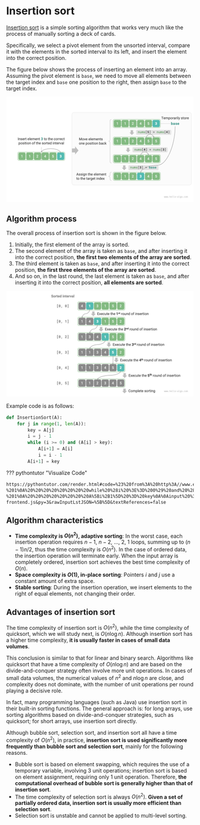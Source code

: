 # Insertion sort

<u>Insertion sort</u> is a simple sorting algorithm that works very much like the process of manually sorting a deck of cards.

Specifically, we select a pivot element from the unsorted interval, compare it with the elements in the sorted interval to its left, and insert the element into the correct position.

The figure below shows the process of inserting an element into an array. Assuming the pivot element is `base`, we need to move all elements between the target index and `base` one position to the right, then assign `base` to the target index.

![Single insertion operation](insertion_sort.assets/insertion_operation.png)


## Algorithm process

The overall process of insertion sort is shown in the figure below.

1. Initially, the first element of the array is sorted.
2. The second element of the array is taken as `base`, and after inserting it into the correct position, **the first two elements of the array are sorted**.
3. The third element is taken as `base`, and after inserting it into the correct position, **the first three elements of the array are sorted**.
4. And so on, in the last round, the last element is taken as `base`, and after inserting it into the correct position, **all elements are sorted**.

![Insertion sort process](insertion_sort.assets/insertion_sort_overview.png)

Example code is as follows:

```python
def InsertionSort(A):
    for j in range(1, len(A)):
        key = A[j]
        i = j - 1
        while (i >= 0) and (A[i] > key):
            A[i+1] = A[i]
            i = i - 1
        A[i+1] = key
```

??? pythontutor "Visualize Code"

	https://pythontutor.com/render.html#code=%23%20from%3A%20http%3A//www.ece.uci.edu/~chou/py02/python.html%0Adef%20InsertionSort%28A%29%3A%0A%20%20%20%20for%20j%20in%20range%281,%20len%28A%29%29%3A%0A%20%20%20%20%20%20%20%20key%20%3D%20A%5Bj%5D%0A%20%20%20%20%20%20%20%20i%20%3D%20j%20-%201%0A%20%20%20%20%20%20%20%20while%20%28i%20%3E%3D%200%29%20and%20%28A%5Bi%5D%20%3E%20key%29%3A%0A%20%20%20%20%20%20%20%20%20%20%20%20A%5Bi%2B1%5D%20%3D%20A%5Bi%5D%0A%20%20%20%20%20%20%20%20%20%20%20%20i%20%3D%20i%20-%201%0A%20%20%20%20%20%20%20%20A%5Bi%2B1%5D%20%3D%20key%0A%0Ainput%20%3D%20%5B8,%203,%209,%2015,%2029,%207,%2010%5D%0AInsertionSort%28input%29%0Aprint%28input%29&cumulative=false&curInstr=0&heapPrimitives=nevernest&mode=display&origin=opt-frontend.js&py=3&rawInputLstJSON=%5B%5D&textReferences=false

## Algorithm characteristics

- **Time complexity is $O(n^2)$, adaptive sorting**: In the worst case, each insertion operation requires $n - 1$, $n-2$, ..., $2$, $1$ loops, summing up to $(n - 1) n / 2$, thus the time complexity is $O(n^2)$. In the case of ordered data, the insertion operation will terminate early. When the input array is completely ordered, insertion sort achieves the best time complexity of $O(n)$.
- **Space complexity is $O(1)$, in-place sorting**: Pointers $i$ and $j$ use a constant amount of extra space.
- **Stable sorting**: During the insertion operation, we insert elements to the right of equal elements, not changing their order.

## Advantages of insertion sort

The time complexity of insertion sort is $O(n^2)$, while the time complexity of quicksort, which we will study next, is $O(n \log n)$. Although insertion sort has a higher time complexity, **it is usually faster in cases of small data volumes**.

This conclusion is similar to that for linear and binary search. Algorithms like quicksort that have a time complexity of $O(n \log n)$ and are based on the divide-and-conquer strategy often involve more unit operations. In cases of small data volumes, the numerical values of $n^2$ and $n \log n$ are close, and complexity does not dominate, with the number of unit operations per round playing a decisive role.

In fact, many programming languages (such as Java) use insertion sort in their built-in sorting functions. The general approach is: for long arrays, use sorting algorithms based on divide-and-conquer strategies, such as quicksort; for short arrays, use insertion sort directly.

Although bubble sort, selection sort, and insertion sort all have a time complexity of $O(n^2)$, in practice, **insertion sort is used significantly more frequently than bubble sort and selection sort**, mainly for the following reasons.

- Bubble sort is based on element swapping, which requires the use of a temporary variable, involving 3 unit operations; insertion sort is based on element assignment, requiring only 1 unit operation. Therefore, **the computational overhead of bubble sort is generally higher than that of insertion sort**.
- The time complexity of selection sort is always $O(n^2)$. **Given a set of partially ordered data, insertion sort is usually more efficient than selection sort**.
- Selection sort is unstable and cannot be applied to multi-level sorting.

